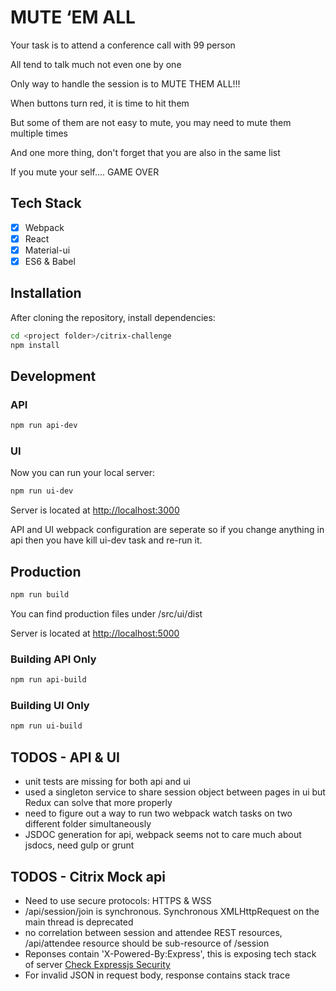# MUTE ‘EM ALL
Your task is to attend a conference call with 99 person

All tend to talk much not even one by one

Only way to handle the session is to MUTE THEM ALL!!!

When buttons turn red, it is time to hit them

But some of them are not easy to mute, you may need to mute them multiple times

And one more thing, don't forget that you are also in the same list

If you mute your self.... GAME OVER

## Tech Stack
- [x] Webpack
- [x] React
- [x] Material-ui
- [x] ES6 & Babel

## Installation
After cloning the repository, install dependencies:

```sh
cd <project folder>/citrix-challenge
npm install
```

## Development
### API

```sh
npm run api-dev
```

### UI
Now you can run your local server:

```sh
npm run ui-dev
```

Server is located at [http://localhost:3000](http://localhost:3000)

API and UI webpack configuration are seperate so if you change anything in api then you have kill ui-dev task and re-run it.

## Production
```sh
npm run build
```
You can find production files under /src/ui/dist

Server is located at [http://localhost:5000](http://localhost:5000)

### Building API Only
```sh
npm run api-build
```

### Building UI Only
```sh
npm run ui-build
```

## TODOS - API & UI

* unit tests are missing for both api and ui
* used a singleton service to share session object between pages in ui
  but Redux can solve that more properly
* need to figure out a way to run two webpack watch tasks on two different folder simultaneously
* JSDOC generation for api, webpack seems not to care much about jsdocs, need gulp or grunt

## TODOS - Citrix Mock api

* Need to use secure protocols: HTTPS & WSS
* /api/session/join is synchronous. Synchronous XMLHttpRequest on the main thread is deprecated
* no correlation between session and attendee REST resources, /api/attendee resource should be sub-resource of /session
* Reponses contain 'X-Powered-By:Express', this is exposing tech stack of server [Check Expressjs Security](http://expressjs.com/en/advanced/best-practice-security.html)
* For invalid JSON in request body, response contains stack trace
